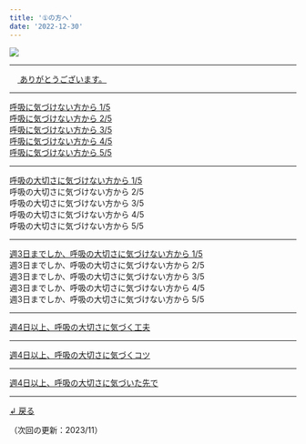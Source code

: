 ```yaml
---
title: '①の方へ'
date: '2022-12-30'
---
```

![](/images/1.jpg)
***
　[ ありがとうございます。](/posts/1-01)
***
[呼吸に気づけない方から 1/5](/posts/1-01-a1)  
[呼吸に気づけない方から 2/5](/posts/1-01-a2)    
[呼吸に気づけない方から 3/5](/posts/1-01-a3)      
[呼吸に気づけない方から 4/5](/posts/1-01-a4)      
[呼吸に気づけない方から 5/5](/posts/1-01-a5)      
***
[呼吸の大切さに気づけない方から 1/5](/posts/1-01-b1)  
呼吸の大切さに気づけない方から 2/5  
呼吸の大切さに気づけない方から 3/5  
呼吸の大切さに気づけない方から 4/5  
呼吸の大切さに気づけない方から 5/5  
***
[週3日までしか、呼吸の大切さに気づけない方から 1/5](/posts/1-01-c1)  
週3日までしか、呼吸の大切さに気づけない方から 2/5  
週3日までしか、呼吸の大切さに気づけない方から 3/5  
週3日までしか、呼吸の大切さに気づけない方から 4/5  
週3日までしか、呼吸の大切さに気づけない方から 5/5  
***
[ 週4日以上、呼吸の大切さに気づく工夫 ](/posts/1-02)
***
[ 週4日以上、呼吸の大切さに気づくコツ ](/posts/1-03)
******
[ 週4日以上、呼吸の大切さに気づいた先で ](/posts/1-04)
***
[ ↲ 戻る ](https://01234567890.thebase.in/about)  

（次回の更新：2023/11）
